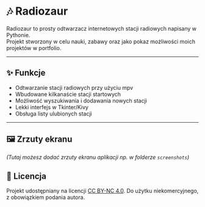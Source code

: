 # 🎶 Radiozaur

Radiozaur to prosty odtwarzacz internetowych stacji radiowych napisany w Pythonie.  
Projekt stworzony w celu nauki, zabawy oraz jako pokaz możliwości moich projektów w portfolio.

---

## ✨ Funkcje

- Odtwarzanie stacji radiowych przy użyciu mpv  
- Wbudowane kilkanaście stacji startowych  
- Możliwość wyszukiwania i dodawania nowych stacji  
- Lekki interfejs w Tkinter/Kivy  
- Obsługa listy ulubionych stacji  

---

## 🖼️ Zrzuty ekranu

*(Tutaj możesz dodać zrzuty ekranu aplikacji np. w folderze `screenshots`)*

## 📜 Licencja
Projekt udostępniany na licencji [CC BY-NC 4.0](https://creativecommons.org/licenses/by-nc/4.0/).
Do użytku niekomercyjnego, z obowiązkiem podania autora.
